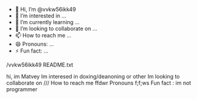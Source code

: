 - 👋 Hi, I’m @vvkw56ikk49
- 👀 I’m interested in ...
- 🌱 I’m currently learning ...
- 💞️ I’m looking to collaborate on ...
- 📫 How to reach me ...
- 😄 Pronouns: ...
- ⚡ Fun fact: ...

<!---
vvkw56ikk49/vvkw56ikk49 is a ✨ special ✨ repository because its `README.md` (this file) appears on your GitHub profile.
You can click the Preview link to take a look at your changes.
--->/vvkw56ikk49 README.txt 
hi, im Matvey
Im interesed in doxing/deanoning or other 
Im looking to collaborate on ///
How to reach me ffdwr
Pronouns f;f;ws
Fun fact : im not programmer
